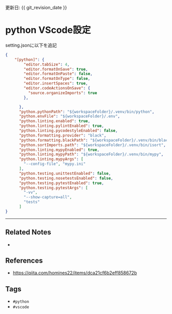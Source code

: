 更新日: {{ git_revision_date }}

# python VScode設定
setting.jsonに以下を追記

```json
{
	"[python]": {
		"editor.tabSize": 4,
		"editor.formatOnSave": true,
		"editor.formatOnPaste": false,
		"editor.formatOnType": false,
		"editor.insertSpaces": true,
		"editor.codeActionsOnSave": {
		  "source.organizeImports": true
		},

	  },
	  "python.pythonPath": "${workspaceFolder}/.venv/bin/python",
	  "python.envFile": "${workspaceFolder}/.env",
	  "python.linting.enabled": true,
	  "python.linting.pylintEnabled": true,
	  "python.linting.pycodestyleEnabled": false,
	  "python.formatting.provider": "black",
	  "python.formatting.blackPath": "${workspaceFolder}/.venv/bin/black",
	  "python.sortImports.path": "${workspaceFolder}/.venv/bin/isort",
	  "python.linting.mypyEnabled": true,
	  "python.linting.mypyPath": "${workspaceFolder}/.venv/bin/mypy",
	  "python.linting.mypyArgs": [
		"--config-file", "mypy.ini"
	  ],
	  "python.testing.unittestEnabled": false,
	  "python.testing.nosetestsEnabled": false,
	  "python.testing.pytestEnabled": true,
	  "python.testing.pytestArgs": [
		"-vv",
		"--show-capture=all",
		"tests"
	  ]
}
```


---
## Related Notes
- 

## References
- https://qiita.com/homines22/items/dca21cf6b2eff858672b

## Tags
- `#python` 
- `#vscode` 